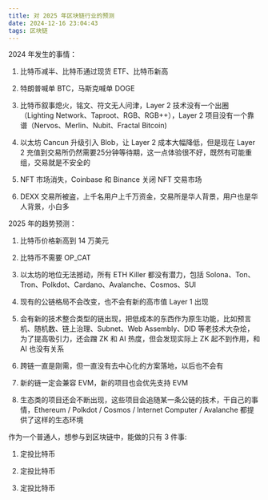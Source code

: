 ```yaml
---
title: 对 2025 年区块链行业的预测
date: 2024-12-16 23:04:43
tags: 区块链
---
```


2024 年发生的事情：

1. 比特币减半、比特币通过现货 ETF、比特币新高

2. 特朗普喊单 BTC，马斯克喊单 DOGE

3. 比特币叙事熄火，铭文、符文无人问津，Layer 2 技术没有一个出圈（Lighting Network、Taproot、RGB、RGB++），Layer 2 项目没有一个靠谱（Nervos、Merlin、Nubit、Fractal Bitcoin)

4. 以太坊 Cancun 升级引入 Blob，让 Layer 2 成本大幅降低，但是现在 Layer 2 充值到交易所仍然需要25分钟等待期，这一点体验很不好，既然有可能重组，交易就是不安全的

5. NFT 市场消失，Coinbase 和 Binance 关闭 NFT 交易市场

6. DEXX 交易所被盗，上千名用户上千万资金，交易所是华人背景，用户也是华人背景，小白多


2025 年的趋势预测：

1. 比特币价格新高到 14 万美元

2. 比特币不需要 OP_CAT

3. 以太坊的地位无法撼动，所有 ETH Killer 都没有潜力，包括 Solona、Ton、Tron、Polkdot、Cardano、Avalanche、Cosmos、SUI

4. 现有的公链格局不会改变，也不会有新的高市值 Layer 1 出现

5. 会有新的技术整合类型的链出现，把低成本的东西作为原生功能，比如预言机、随机数、链上治理、Subnet、Web Assembly、DID 等老技术大杂烩，为了提高吸引力，还会蹭 ZK 和 AI 热度，但会发现实际上 ZK 起不到作用，和 AI 也没有关系

6. 跨链一直是刚需，但一直没有去中心化的方案落地，以后也不会有

7. 新的链一定会兼容 EVM，新的项目也会优先支持 EVM

8. 生态类的项目还会不断出现，这些项目会追随某一条公链的技术，干自己的事情，Ethereum / Polkdot / Cosmos / Internet Computer / Avalanche 都提供了这样的生态环境


作为一个普通人，想参与到区块链中，能做的只有 3 件事:

1. 定投比特币

2. 定投比特币

3. 定投比特币
